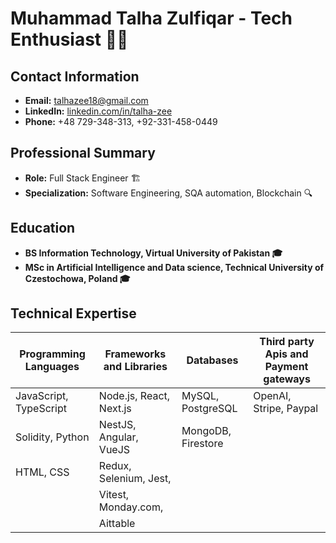 # Muhammad Talha Zulfiqar - Tech Enthusiast 🌟👋

## Contact Information
- **Email:** talhazee18@gmail.com
- **LinkedIn:** [linkedin.com/in/talha-zee](https://www.linkedin.com/in/talha-zee)
- **Phone:** +48 729-348-313, +92-331-458-0449

## Professional Summary
- **Role:** Full Stack Engineer 🏗️
- **Specialization:** Software Engineering, SQA automation, Blockchain 🔍

## Education
- **BS Information Technology, Virtual University of Pakistan 🎓**
- **MSc in Artificial Intelligence and Data science, Technical University of Czestochowa, Poland 🎓**

## Technical Expertise

| Programming Languages | Frameworks and Libraries    | Databases           | Third party Apis and Payment gateways|
|-----------------------|-----------------------------|---------------------|--------------------------------------|
| JavaScript, TypeScript| Node.js, React, Next.js     | MySQL, PostgreSQL   | OpenAI, Stripe, Paypal               |
| Solidity, Python      | NestJS, Angular, VueJS      | MongoDB, Firestore  |                                      |
| HTML, CSS             | Redux, Selenium, Jest,      |                     |                                      |
|                       | Vitest, Monday.com,         |                     |                                      |
|                       | Aittable                    |                     |                                      |

<!---
TalhaZulfiqar69/TalhaZulfiqar69 is a ✨ special ✨ repository because its `README.md` (this file) appears on your GitHub profile.
You can click the Preview link to take a look at your changes.
--->
